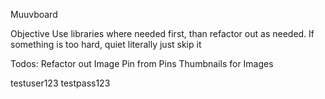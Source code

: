 Muuvboard

Objective
Use libraries where needed first, than refactor out as needed.
If something is too hard, quiet literally just skip it

Todos:
Refactor out Image Pin from Pins
Thumbnails for Images

testuser123
testpass123